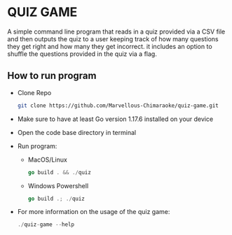 # QUIZ GAME

 A simple command line program that reads in a quiz provided via a CSV file and then outputs the quiz to a user keeping track of how many questions they get right and how many they get incorrect. it includes an option to shuffle the questions provided in the quiz via a flag.

## How to run program

- Clone Repo

    ```bash
    git clone https://github.com/Marvellous-Chimaraoke/quiz-game.git
    ```

- Make sure to have at least Go version 1.17.6 installed on your device
- Open the code base directory in terminal
- Run program:
  - MacOS/Linux

    ```go
    go build . && ./quiz
    ```

  - Windows Powershell

    ```go
    go build .; ./quiz
    ```

- For more information on the usage of the quiz game:

    ```go
    ./quiz-game --help
    ```
